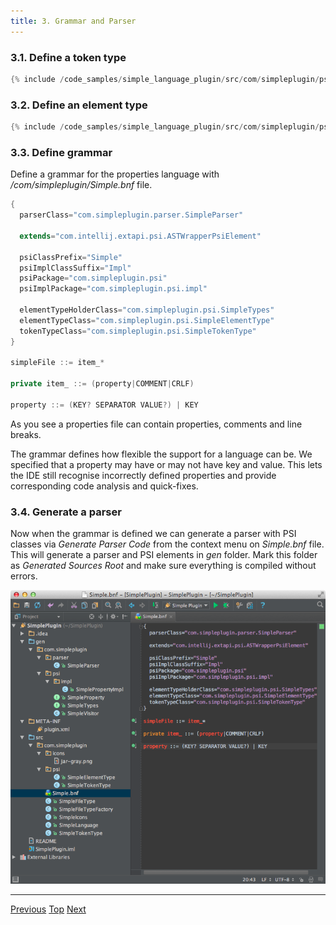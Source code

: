 ```yaml
---
title: 3. Grammar and Parser
---
```


### 3.1. Define a token type

```java
{% include /code_samples/simple_language_plugin/src/com/simpleplugin/psi/SimpleTokenType.java %}
```

### 3.2. Define an element type

```java
{% include /code_samples/simple_language_plugin/src/com/simpleplugin/psi/SimpleElementType.java %}
```

### 3.3. Define grammar

Define a grammar for the properties language with */com/simpleplugin/Simple.bnf* file.

```java
{
  parserClass="com.simpleplugin.parser.SimpleParser"

  extends="com.intellij.extapi.psi.ASTWrapperPsiElement"

  psiClassPrefix="Simple"
  psiImplClassSuffix="Impl"
  psiPackage="com.simpleplugin.psi"
  psiImplPackage="com.simpleplugin.psi.impl"

  elementTypeHolderClass="com.simpleplugin.psi.SimpleTypes"
  elementTypeClass="com.simpleplugin.psi.SimpleElementType"
  tokenTypeClass="com.simpleplugin.psi.SimpleTokenType"
}

simpleFile ::= item_*

private item_ ::= (property|COMMENT|CRLF)

property ::= (KEY? SEPARATOR VALUE?) | KEY
```

As you see a properties file can contain properties, comments and line breaks.

The grammar defines how flexible the support for a language can be.
We specified that a property may have or may not have key and value.
This lets the IDE still recognise incorrectly defined properties and provide corresponding code analysis and quick-fixes.

### 3.4. Generate a parser

Now when the grammar is defined we can generate a parser with PSI classes via *Generate Parser Code* from the context menu on *Simple.bnf* file.
This will generate a parser and PSI elements in *gen* folder.
Mark this folder as *Generated Sources Root* and make sure everything is compiled without errors.

![Parser](img/generated_parser.png)

-------
[Previous](language_and_filetype.md)
[Top](/tutorials/custom_language_support_tutorial.md)
[Next](lexer_and_parser_definition.md)


